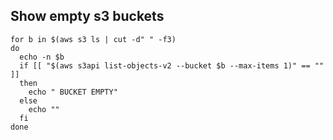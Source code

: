 ## Show empty s3 buckets

```
for b in $(aws s3 ls | cut -d" " -f3)
do
  echo -n $b
  if [[ "$(aws s3api list-objects-v2 --bucket $b --max-items 1)" == "" ]]
  then
    echo " BUCKET EMPTY"
  else
    echo ""
  fi
done
```
